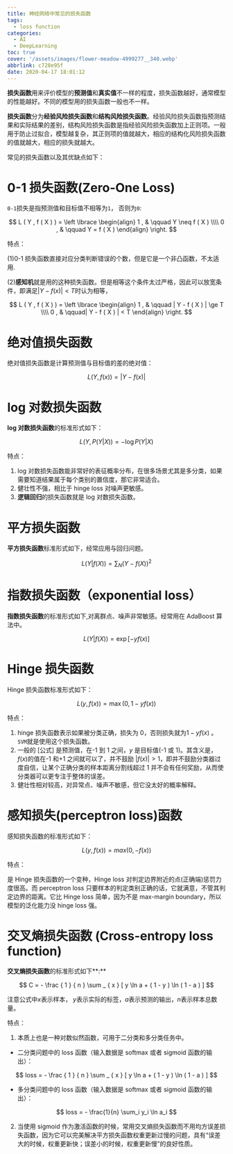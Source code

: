 ```yaml
---
title: 神经网络中常见的损失函数
tags:
  - loss function
categories:
  - AI
  - DeepLearning
toc: true
cover: '/assets/images/flower-meadow-4999277__340.webp'
abbrlink: c728e95f
date: 2020-04-17 18:01:12
---
```


**损失函数**用来评价模型的**预测值**和**真实值**不一样的程度，损失函数越好，通常模型的性能越好。不同的模型用的损失函数一般也不一样。

**损失函数**分为**经验风险损失函数**和**结构风险损失函数**。经验风险损失函数指预测结果和实际结果的差别，结构风险损失函数是指经验风险损失函数加上正则项。一般用于防止过拟合，模型越复杂，其正则项的值就越大，相应的结构化风险损失函数的值就越大，相应的损失就越大。

常见的损失函数以及其优缺点如下：

<!-- more -->

# 0-1 损失函数(Zero-One Loss)

`0-1`损失是指预测值和目标值不相等为`1`， 否则为`0`:

$$
L ( Y , f ( X ) ) = \left \lbrace
\begin{align}
1 , & \qquad Y \neq f ( X )  \\\\
0 , & \qquad Y = f ( X )
\end{align}
\right.
$$

特点：

(1)0-1 损失函数直接对应分类判断错误的个数，但是它是一个非凸函数，不太适用.

(2)**感知机**就是用的这种损失函数。但是相等这个条件太过严格，因此可以放宽条件，即满足$|Y - f(x)| < T$时认为相等，

$$
L ( Y , f ( X ) ) = \left \lbrace
\begin{align}
1 , & \qquad | Y - f ( X ) | \ge T  \\\\
0 , & \qquad| Y - f ( X ) | < T
\end{align}
\right.
$$

# 绝对值损失函数

绝对值损失函数是计算预测值与目标值的差的绝对值：

$$
L(Y, f(x)) = |Y - f(x)|
$$

# log 对数损失函数

**log 对数损失函数**的标准形式如下：

$$
L(Y, P(Y|X)) = -\log P(Y|X)
$$

特点：

1. log 对数损失函数能非常好的表征概率分布，在很多场景尤其是多分类，如果需要知道结果属于每个类别的置信度，那它非常适合。
2. 健壮性不强，相比于 hinge loss 对噪声更敏感。
3. **逻辑回归**的损失函数就是 log 对数损失函数。

# 平方损失函数

**平方损失函数**标准形式如下，经常应用与回归问题。

$$
L ( Y | f ( X ) ) = \sum _ { N } ( Y - f ( X ) ) ^ { 2 }
$$

# 指数损失函数（exponential loss）

**指数损失函数**的标准形式如下,对离群点、噪声非常敏感。经常用在 AdaBoost 算法中。

$$
L(Y|f(X)) = \exp[-yf(x)]
$$

# Hinge 损失函数

Hinge 损失函数标准形式如下：

$$
L(y, f(x)) = \max(0, 1-yf(x))
$$

特点：

1. hinge 损失函数表示如果被分类正确，损失为 0，否则损失就为$1-yf(x)$ 。`SVM`就是使用这个损失函数。
2. 一般的 [公式] 是预测值，在-1 到 1 之间，$y$ 是目标值(-1 或 1)。其含义是，$f(x)$的值在-1 和+1 之间就可以了，并不鼓励 $|f(x)| > 1$，即并不鼓励分类器过度自信，让某个正确分类的样本距离分割线超过 1 并不会有任何奖励，从而使分类器可以更专注于整体的误差。
3. 健壮性相对较高，对异常点、噪声不敏感，但它没太好的概率解释。

# 感知损失(perceptron loss)函数

感知损失函数的标准形式如下：

$$
L(y, f(x)) = max(0, -f(x))
$$

特点：

是 Hinge 损失函数的一个变种，Hinge loss 对判定边界附近的点(正确端)惩罚力度很高。而 perceptron loss 只要样本的判定类别正确的话，它就满意，不管其判定边界的距离。它比 Hinge loss 简单，因为不是 max-margin boundary，所以模型的泛化能力没 hinge loss 强。

# 交叉熵损失函数 (Cross-entropy loss function)

**交叉熵损失函数**的标准形式如下**:**

$$
C = - \frac { 1 } { n } \sum _ { x } [ y \ln a + ( 1 - y ) \ln ( 1 - a ) ]
$$

注意公式中$x$表示样本， $y$表示实际的标签，$a$表示预测的输出，$n$表示样本总数量。

特点：

1. 本质上也是一种对数似然函数，可用于二分类和多分类任务中。

- 二分类问题中的 loss 函数（输入数据是 softmax 或者 sigmoid 函数的输出）：

$$
loss = - \frac { 1 } { n } \sum _ { x } [ y \ln a + ( 1 - y ) \ln ( 1 - a ) ]
$$

- 多分类问题中的 loss 函数（输入数据是 softmax 或者 sigmoid 函数的输出）：

$$
loss = - \frac{1}{n} \sum_i y_i \ln a_i
$$

2. 当使用 sigmoid 作为激活函数的时候，常用交叉熵损失函数而不用均方误差损失函数，因为它可以完美解决平方损失函数权重更新过慢的问题，具有“误差大的时候，权重更新快；误差小的时候，权重更新慢”的良好性质。
